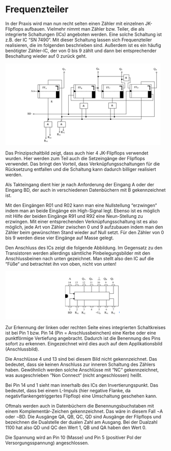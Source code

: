 # Frequenzteiler

In der Praxis wird man nun recht selten einen Zähler mit einzelnen JK-Flipflops aufbauen. Vielmehr nimmt man Zähler bzw. Teiler, die als integrierte Schaltungen (ICs) angeboten werden. Eine solche Schaltung ist z.B. der IC “SN 7490“.
Mit dieser Schaltung lassen sich Frequenzteiler realisieren, die im folgenden beschrieben sind. Außerdem ist es ein häufig benötigter Zähler-IC, der von 0 bis 9 zählt und dann bei entsprechender Beschaltung wieder auf 0 zurück geht.


![schaltung](img01.png)

Das Prinzipschaltbild zeigt, dass auch hier 4 JK-Flipflops verwendet wurden. Hier werden zum Teil auch die Setzeingänge der Flipflops verwendet. Das bringt den Vorteil, dass Verknüpfungsschaltungen für die Rücksetzung entfallen und die Schaltung kann dadurch billiger realisiert werden.

Als Takteingang dient hier je nach Anforderung der Eingang A oder der Eingang BD, der auch in verschiedenen Datenbüchern mit B gekennzeichnet ist.

Mit den Eingängen R01 und R02 kann man eine Nullstellung “erzwingen“ indem man an beide Eingänge ein High-Signal legt. Ebenso ist es möglich mit Hilfe der beiden Eingänge R91 und R92 eine Neun-Stellung zu erzwingen. Mit einer entsprechenden Verknüpfungsschaltung ist es also möglich, jede Art von Zähler zwischen 0 und 9 aufzubauen indem man den Zähler beim gewünschten Stand wieder auf Null setzt. Für den Zähler von 0 bis 9 werden diese vier Eingänge auf Masse gelegt.

Den Anschluss des ICs zeigt die folgende Abbildung. Im Gegensatz zu den Transistoren werden allerdings sämtliche Pinbelegungsbilder mit den Anschlussbeinen nach unten gezeichnet. Man stellt also den IC auf die “Füße“ und betrachtet ihn von oben, nicht von unten!

![schaltung](img02.png)


Zur Erkennung der linken oder rechten Seite eines integrierten Schaltkreises ist bei Pin 1 bzw. Pin 14 (Pin = Anschlussbeinchen) eine Kerbe oder eine punktförmige Vertiefung angebracht. Dadurch ist die Benennung des Pins sofort zu erkennen. Eingezeichnet wird dies auch auf dem Applikationsbild (Anschlussbild).

Die Anschlüsse 4 und 13 sind bei diesem Bild nicht gekennzeichnet. Das bedeutet, dass sie keinen Anschluss zur inneren Schaltung des Zählers haben. Gewöhnlich werden solche Anschlüsse mit “NC“ gekennzeichnet, was ausgeschrieben “Non Connect“ (nicht angeschlossen) heißt.

Bei Pin 14 und 1 sieht man innerhalb des ICs den Invertierungspunkt. Das bedeutet, dass bei einem L-Impuls (hier negative Flanke, da negativflankengetriggertes Flipflop) eine Umschaltung geschehen kann.


Oftmals werden auch in Datenbüchern die Benennungsbuchstaben mit einem Komplementär-Zeichen gekennzeichnet. Das wäre in diesem Fall ¬A oder ¬BD. Die Ausgänge QA, QB, QC, QD sind Ausgänge der Flipflops und bezeichnen die Dualstelle der dualen Zahl am Ausgang. Bei der Dualzahl 1100 hat also QD und QC den Wert 1, QB und QA haben den Wert 0.

Die Spannung wird an Pin 10 (Masse) und Pin 5 (positiver Pol der Versorgungsspannung) angeschlossen.


